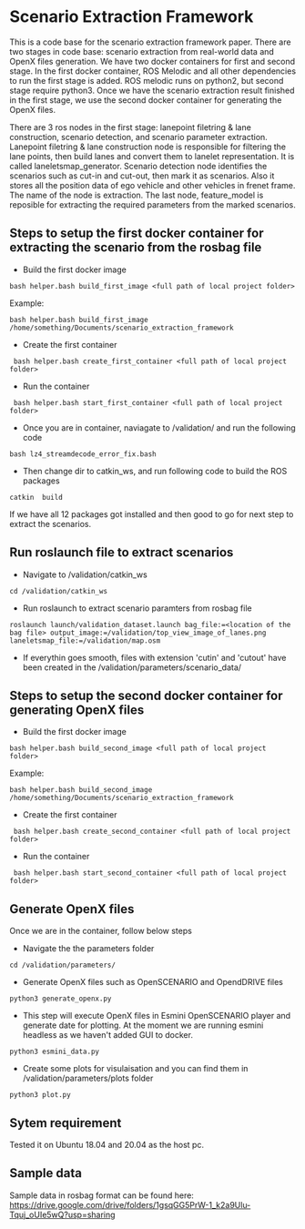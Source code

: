 # Scenario Extraction Framework
This is a code base for the scenario extraction framework paper. There are two stages in code base: scenario extraction from real-world data and OpenX files generation. We have two docker containers for first and second stage. In the first docker container, ROS Melodic and all other dependencies to run the first stage is added. ROS melodic runs on python2, but second stage require python3. Once we have the scenario extraction result finished in the first stage, we use the second docker container for generating the OpenX files.

There are 3 ros nodes in the first stage: lanepoint filetring & lane construction, scenario detection, and scenario parameter extraction. Lanepoint filetring & lane construction node is responsible for filtering the lane points, then build lanes and convert them to lanelet representation. It is called laneletsmap_generator. Scenario detection node identifies the scenarios such as cut-in and cut-out, then mark it as scenarios. Also it stores all the position data of ego vehicle and other vehicles in frenet frame. The name of the node is extraction. The last node, feature_model is reposible for extracting the required parameters from the marked scenarios. 

## Steps to setup the first docker container for extracting the scenario from the rosbag file
* Build the first docker image
```
bash helper.bash build_first_image <full path of local project folder>
```
Example:
```
bash helper.bash build_first_image /home/something/Documents/scenario_extraction_framework
```

* Create the first container
```
 bash helper.bash create_first_container <full path of local project folder>
```

* Run the container
```
 bash helper.bash start_first_container <full path of local project folder>
```

* Once you are in container, naviagate to /validation/ and run the following code
```
bash lz4_streamdecode_error_fix.bash 
```

* Then change dir to catkin_ws, and run following code to build the ROS packages
```
catkin  build
```
If we have all 12 packages got installed and then good to go for next step to extract the scenarios.


## Run roslaunch file to extract scenarios
* Navigate to /validation/catkin_ws
```
cd /validation/catkin_ws
```

* Run roslaunch to extract scenario paramters from rosbag file

```
roslaunch launch/validation_dataset.launch bag_file:=<location of the bag file> output_image:=/validation/top_view_image_of_lanes.png laneletsmap_file:=/validation/map.osm
```

* If everythin goes smooth,  files with extension 'cutin' and 'cutout' have been created in the /validation/parameters/scenario_data/


## Steps to setup the second docker container for generating OpenX files
* Build the first docker image
```
bash helper.bash build_second_image <full path of local project folder>
```
Example:
```
bash helper.bash build_second_image /home/something/Documents/scenario_extraction_framework
```

* Create the first container
```
 bash helper.bash create_second_container <full path of local project folder>
```

* Run the container
```
 bash helper.bash start_second_container <full path of local project folder>
```



## Generate OpenX files
Once we are in the container, follow below steps

* Navigate the the parameters folder
```
cd /validation/parameters/
```

* Generate OpenX files such as OpenSCENARIO and OpendDRIVE files

```
python3 generate_openx.py
```

* This step will execute OpenX files in Esmini OpenSCENARIO player and generate date for plotting. At the moment we are running esmini headless as we haven't added GUI to docker.

```
python3 esmini_data.py
```

* Create some plots for visulaisation and you can find them in /validation/parameters/plots folder

```
python3 plot.py
```

## Sytem requirement

Tested it on Ubuntu 18.04 and 20.04 as the host pc.

## Sample data
Sample data in rosbag format can be found here: https://drive.google.com/drive/folders/1gsqGG5PrW-1_k2a9Ulu-Tquj_oUIe5wQ?usp=sharing


